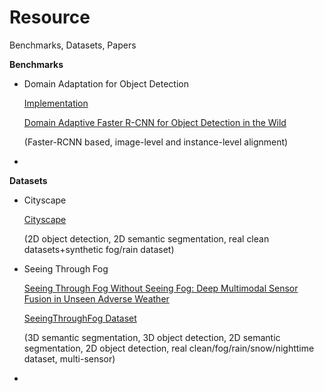 # Resource
Benchmarks, Datasets, Papers

**Benchmarks**
* Domain Adaptation for Object Detection

  [Implementation](https://github.com/tiancity-NJU/da-faster-rcnn-PyTorch)
  
  [Domain Adaptive Faster R-CNN for Object Detection in the Wild](https://openaccess.thecvf.com/content_cvpr_2018/papers/Chen_Domain_Adaptive_Faster_CVPR_2018_paper.pdf)
  
  (Faster-RCNN based, image-level and instance-level alignment)
*

**Datasets**
* Cityscape

  [Cityscape](https://www.cityscapes-dataset.com/)
  
  (2D object detection, 2D semantic segmentation, real clean datasets+synthetic fog/rain dataset)
  
* Seeing Through Fog

  [Seeing Through Fog Without Seeing Fog: Deep Multimodal Sensor Fusion in Unseen Adverse Weather](https://openaccess.thecvf.com/content_CVPR_2020/papers/Bijelic_Seeing_Through_Fog_Without_Seeing_Fog_Deep_Multimodal_Sensor_Fusion_CVPR_2020_paper.pdf)
  
  [SeeingThroughFog Dataset](https://www.uni-ulm.de/en/in/driveu/projects/dense-datasets/)
  
  (3D semantic segmentation, 3D object detection, 2D semantic segmentation, 2D object detection, real clean/fog/rain/snow/nighttime dataset, multi-sensor)

*
